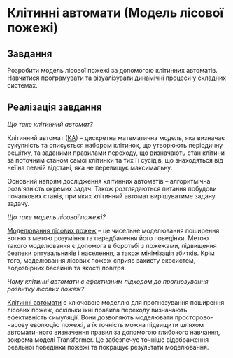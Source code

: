 # Клітинні автомати (Модель лісової пожежі)
## Завдання
Розробити модель лісової пожежі за допомогою клітинних автоматів. Навчитися програмувати та візуалізувати динамічні процеси у складних системах.
## Реалізація завдання
*Що таке клітинний автомат?*

Клітинний автомат ([КА](https://uk.wikipedia.org/wiki/%D0%9A%D0%BB%D1%96%D1%82%D0%B8%D0%BD%D0%BD%D0%B8%D0%B9_%D0%B0%D0%B2%D1%82%D0%BE%D0%BC%D0%B0%D1%82)) – дискретна математична модель, яка визначає сукупність та описується набором клітинок, що утворюють періодичну решітку, та заданими правилами переходу, що визначають стан клітини за поточним станом самої клітинки та тих її сусідів, що знаходяться від неї на певній відстані, яка не перевищує максимальну.

Основний напрям дослідження клітинних автоматів – алгоритмічна розв'язність окремих задач. Також розглядаються питання побудови початкових станів, при яких клітинний автомат вирішуватиме задану задачу.

*Що таке модель лісової пожежі?*

[Моделювання лісових пожеж](https://en.wikipedia.org/wiki/Wildfire_modeling) – це чисельне моделювання поширення вогню з метою розуміння та передбачення його поведінки. Метою такого моделювання є допомога в боротьбі з пожежами, підвищення безпеки рятувальників і населення, а також мінімізація збитків. Крім того, моделювання лісових пожеж сприяє захисту екосистем, водозбірних басейнів та якості повітря.

*Чому клітинні автомати є ефективним підходом до прогнозування розвитку лісових пожеж?*

[Клітинні автомати](https://www.sciencedirect.com/science/article/pii/S1574954125001591) є ключовою моделлю для прогнозування поширення лісових пожеж, оскільки їхні правила переходу визначають ефективність симуляції. Вони дозволяють моделювати просторово-часову еволюцію пожежі, а їх точність можна підвищити шляхом автоматичного визначення правил за допомогою глибокого навчання, зокрема моделі Transformer. Це забезпечує точніше відображення реальної поведінки пожежі та покращує результати моделювання.
